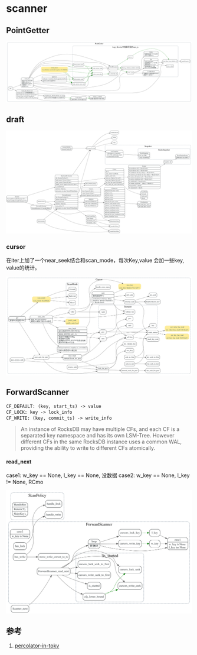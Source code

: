 # scanner

## PointGetter

![](./dot/PointGetter_get.svg)

## draft

![](./dot/storage_scanner_draft.svg)

### cursor

在iter上加了一个near_seek结合和scan_mode，每次Key,value 
会加一些key, value的统计。

![](./dot/cursor.svg)

## ForwardScanner

```
CF_DEFAULT: (key, start_ts) -> value
CF_LOCK: key -> lock_info
CF_WRITE: (key, commit_ts) -> write_info
```
>An instance of RocksDB may have multiple CFs, and each CF is a separated key namespace and has its own LSM-Tree. However different CFs in the same RocksDB instance uses a common WAL, providing the ability to write to different CFs atomically.


#### read_next

case1: w_key == None, l_key == None, 没数据
case2: w_key == None, l_key != None, RCmo


![](./dot/ForwardScanner_read_next.svg)

## 参考

1. [percolator-in-tokv](https://tikv.org/deep-dive/distributed-transaction/percolator/#percolator-in-tikv)
